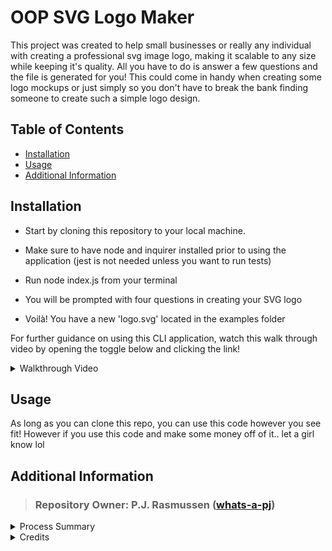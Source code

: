 # OOP SVG Logo Maker
This project was created to help small businesses or really any individual with creating a professional svg image logo, making it scalable to any size while keeping it's quality. All you have to do is answer a few questions and the file is generated for you! This could come in handy when creating some logo mockups or just simply so you don't have to break the bank finding someone to create such a simple logo design.

## Table of Contents
* [Installation](#installation)
* [Usage](#usage)
* [Additional Information](#additional-information)

## Installation
- Start by cloning this repository to your local machine.

- Make sure to have node and inquirer installed prior to using the application (jest is not needed unless you want to run tests)

- Run node index.js from your terminal

- You will be prompted with four questions in creating your SVG logo

- Voilà! You have a new 'logo.svg' located in the examples folder

For further guidance on using this CLI application, watch this walk through video by opening the toggle below and clicking the link!

<details>
<summary> Walkthrough Video </summary>

https://watch.screencastify.com/v/UOVaMfd55QJyzrM6hHke

</details>

## Usage
As long as you can clone this repo, you can use this code however you see fit! However if you use this code and make some money off of it.. let a girl know lol

## Additional Information

> ### Repository Owner: P.J. Rasmussen ([whats-a-pj](https://github.com/whats-a-pj)) 


<details>
<summary> Process Summary </summary>

Created my repo on Github and cloned it locally with the README file

Added folders and files according to the file structure given on the challenge instructions

Bookmarked all the files necessary to understand SVG files

Copy and pasted from my previous assignment "Professional README Generator"

Plugged in all the info I needed for this assignment

Created my shape classes

Imported and exported all the files

Researched why my shapes weren't being made and got help from my TAs

Started working on Jest testing

Updated README, recorded my walkthrough video, added that to README

</details>

<details>
<summary> Credits </summary>

These are the websites I used to create this application

https://marketplace.visualstudio.com/items?itemName=jock.svg

https://developer.mozilla.org/en-US/docs/Web/SVG/Tutorial/Texts

https://developer.mozilla.org/en-US/docs/Web/SVG/Tutorial/Basic_Shapes

https://developer.mozilla.org/en-US/docs/Web/SVG/Tutorial

https://en.wikipedia.org/wiki/SVG

https://developer.mozilla.org/en-US/docs/Web/SVG/Tutorial/Fills_and_Strokes

https://stackoverflow.com/questions/54955165/create-a-equilateral-triangle-using-svg-in-html-with-base-and-height-100px

https://developer.mozilla.org/en-US/docs/Web/SVG/Element/polygon

https://www.testim.io/blog/jest-testing-a-helpful-introductory-tutorial/

I had help from Jacek Hacking (TA) and Trever Oveson (TA) during office hours (before and after class) to understand why the shapes themselves weren't being created, I had enough code already written that it didn't take too long to understand the problem.

I had a study group with Brian Whisler, Jeremy Rapich and Salvador Mejia on 8/27 to look over Jest in each other's code, as we each wrote our shapes.js file differently from each other as well as talk about the last week's classes.

I had help from Oscarlos Gomez Rosario with AskBCS to understand why my original Jest tests weren't passing, turns out once again- I did have the right idea and enough code to set things right, I just needed to re-add my describe functions I originally had.

</details>